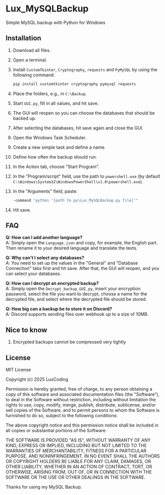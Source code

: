 # Lux_MySQLBackup  
Simple MySQL backup with Python for Windows  

## Installation  
1. Download all files.  
2. Open a terminal.  
3. Install `CustomTkinter`, `Cryptography`, `requests` and `PyMySQL` by using the following command:  
    ```bash
    pip install customtkinter cryptography pymysql requests
    ```

4. Place the folders, e.g., in `C:\Backup`.  
5. Start `GUI.py`, fill in all values, and hit save.  
6. The GUI will reopen so you can choose the databases that should be backed up.  
7. After selecting the databases, hit save again and close the GUI.  
8. Open the Windows Task Scheduler.  
9. Create a new simple task and define a name.  
10. Define how often the backup should run.  
11. In the Action tab, choose "Start Program".  
12. In the "Program/script" field, use the path to `powershell.exe` (by default `C:\Windows\System32\WindowsPowerShell\v1.0\powershell.exe`).  
13. In the "Arguments" field, paste:  
    ```bash
    -command "python '[path to py\Lux_MySQLBackup.py file]'"
    ```  
14. Hit save.

## FAQ  

**Q: How can I add another language?**  
A: Simply open the `Language.json` and copy, for example, the English part. Then rename it to your desired language and translate the texts.

**Q: Why can't I select any databases?**  
A: You need to set up the values in the "General" and "Database Connection" tabs first and hit save. After that, the GUI will reopen, and you can select your databases.

**Q: How can I decrypt an encrypted backup?**  
A: Simply open the `Decrypt_backup_GUI.py`, insert your encryption password, select the file you want to decrypt, choose a name for the decrypted file, and select where the decrypted file should be stored.

**Q: How big can a backup be to store it on Discord?**  
A: Discord supports sending files over webhook up to a size of 10MB.

## Nice to know
1. Encrypted backups cannot be compressed very tightly 

## License  

MIT License  

Copyright (c) 2025 LuxCoding  

Permission is hereby granted, free of charge, to any person obtaining a copy of this software and associated documentation files (the "Software"), to deal in the Software without restriction, including without limitation the rights to use, copy, modify, merge, publish, distribute, sublicense, and/or sell copies of the Software, and to permit persons to whom the Software is furnished to do so, subject to the following conditions:  

The above copyright notice and this permission notice shall be included in all copies or substantial portions of the Software.  

THE SOFTWARE IS PROVIDED "AS IS", WITHOUT WARRANTY OF ANY KIND, EXPRESS OR IMPLIED, INCLUDING BUT NOT LIMITED TO THE WARRANTIES OF MERCHANTABILITY, FITNESS FOR A PARTICULAR PURPOSE, AND NONINFRINGEMENT. IN NO EVENT SHALL THE AUTHORS OR COPYRIGHT HOLDERS BE LIABLE FOR ANY CLAIM, DAMAGES, OR OTHER LIABILITY, WHETHER IN AN ACTION OF CONTRACT, TORT, OR OTHERWISE, ARISING FROM, OUT OF, OR IN CONNECTION WITH THE SOFTWARE OR THE USE OR OTHER DEALINGS IN THE SOFTWARE.

Thanks for using my MySQL Backup.
